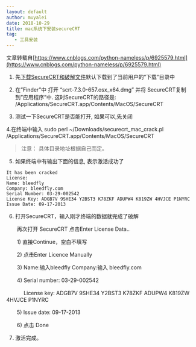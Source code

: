 ```yaml
---
layout: default
author: muyalei
date: 2018-10-29
title: mac系统下安装secureCRT
tag: 
   - 工具安装
---
```


文章转载自[https://www.cnblogs.com/python-nameless/p/6925579.html](https://www.cnblogs.com/python-nameless/p/6925579.html)

1. 先[下载SecureCRT和破解文件](https://github.com/muyalei/muyalei.github.io/tree/gh-pages/tools)默认下载到了当前用户的”下载”目录中

2. 在”Finder”中 打开 “scrt-7.3.0-657.osx_x64.dmg” 并将 SecureCRT复制到”应用程序”中. 这时SecureCRT的路径是: /Applications/SecureCRT.app/Contents/MacOS/SecureCRT

3. 测试一下SecureCRT是否能打开, 如果可以,先关闭

4.在终端中输入 sudo perl ~/Downloads/securecrt_mac_crack.pl /Applications/SecureCRT.app/Contents/MacOS/SecureCRT  
>注意： 具体目录地址根据自己而定。

5. 如果终端中有输出下面的信息, 表示激活成功了
```
It has been cracked 
License: 
Name: bleedfly 
Company: bleedfly.com 
Serial Number: 03-29-002542 
License Key: ADGB7V 9SHE34 Y2BST3 K78ZKF ADUPW4 K819ZW 4HVJCE P1NYRC 
Issue Date: 09-17-2013
```
6. 打开SecureCRT，输入刚才终端的数据就完成了破解

　　再次打开 SecureCRT 点击Enter License Data..

　　1) 直接Continue，空白不填写

　　2) 点击Enter Licence Manually

　　3) Name:输入bleedfly Company:输入 bleedfly.com

　　4) Serial number: 03-29-002542
 
　　　 License key: ADGB7V 9SHE34 Y2BST3 K78ZKF ADUPW4 K819ZW 4HVJCE P1NYRC

　　5) Issue date: 09-17-2013

　　6) 点击 Done

7. 激活完成。
